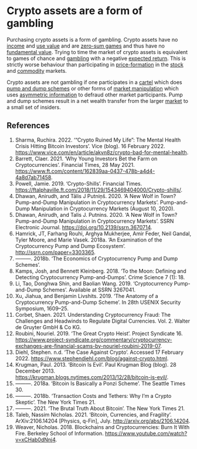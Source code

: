 # Crypto assets are a form of gambling
Purchasing crypto assets is a form of gambling. Crypto assets have no [income](../concepts/income-cashflows.md) and [use value](../concepts/use-value.md) and are [zero-sum games](../concepts/zero-sum-game.md) and thus have no [fundamental value](../concepts/fundamental-value.md). Trying to time the market of crypto assets is equivalent to games of chance and [gambling](../concepts/gambling.md) with a negative [expected return](../concepts/expected-return.md). This is strictly worse behaviour than participating in [price-formation](../concepts/price-formation.md) in the [stock](../concepts/stock.md) and [commodity](../concepts/commodity.md) markets.

Crypto assets are not gambling if one participates in a [cartel](../concepts/cartel.md) which does [pump and dump schemes](../concepts/pump-and-dump.md)  or other forms of [market manipulation](../concepts/market-manipulation.md) which uses [asymmetric information](../concepts/asymmetric-information.md) to defraud other market participants. Pump and dump schemes result in a net wealth transfer from the larger [market](../concepts/market.md) to a small set of insiders.

## References
1. Sharma, Ruchira. 2022. ‘“Crypto Ruined My Life”: The Mental Health Crisis Hitting Bitcoin Investors’. Vice (blog). 16 February 2022. https://www.vice.com/en/article/akvn8z/crypto-bad-for-mental-health.
1. Barrett, Claer. 2021. ‘Why Young Investors Bet the Farm on Cryptocurrencies’. Financial Times, 28 May 2021. https://www.ft.com/content/162839aa-0437-478b-a4d4-4a8d7ab71458.
1. Powell, Jamie. 2019. ‘Crypto-Shills’. Financial Times. https://ftalphaville.ft.com/2018/11/29/1543469404000/Crypto-shills/.
1. Dhawan, Anirudh, and Tālis J Putniņš. 2020. ‘A New Wolf in Town? Pump-and-Dump Manipulation in Cryptocurrency Markets’. Pump-and-Dump Manipulation in Cryptocurrency Markets (August 10, 2020).
1. Dhawan, Anirudh, and Talis J. Putnins. 2020. ‘A New Wolf in Town? Pump-and-Dump Manipulation in Cryptocurrency Markets’. SSRN Electronic Journal. https://doi.org/10.2139/ssrn.3670714.
1. Hamrick, JT, Farhang Rouhi, Arghya Mukherjee, Amir Feder, Neil Gandal, Tyler Moore, and Marie Vasek. 2018a. ‘An Examination of the Cryptocurrency Pump and Dump Ecosystem’. http://ssrn.com/paper=3303365.
1. ———. 2018b. ‘The Economics of Cryptocurrency Pump and Dump Schemes’.
1. Kamps, Josh, and Bennett Kleinberg. 2018. ‘To the Moon: Defining and Detecting Cryptocurrency Pump-and-Dumps’. Crime Science 7 (1): 18.
1. Li, Tao, Donghwa Shin, and Baolian Wang. 2019. ‘Cryptocurrency Pump-and-Dump Schemes’. Available at SSRN 3267041.
1. Xu, Jiahua, and Benjamin Livshits. 2019. ‘The Anatomy of a Cryptocurrency Pump-and-Dump Scheme’. In 28th USENIX Security Symposium, 1609–25.
1. Corbet, Shaen. 2021. Understanding Cryptocurrency Fraud: The Challenges and Headwinds to Regulate Digital Currencies. Vol. 2. Walter de Gruyter GmbH & Co KG.
1. Roubini, Nouriel. 2019. ‘The Great Crypto Heist’. Project Syndicate 16. https://www.project-syndicate.org/commentary/cryptocurrency-exchanges-are-financial-scams-by-nouriel-roubini-2019-07.
1. Diehl, Stephen. n.d. ‘The Case Against Crypto’. Accessed 17 February 2022. https://www.stephendiehl.com/blog/against-crypto.html.
1. Krugman, Paul. 2013. ‘Bitcoin Is Evil’. Paul Krugman Blog (blog). 28 December 2013. https://krugman.blogs.nytimes.com/2013/12/28/bitcoin-is-evil/.
1. ———. 2018a. ‘Bitcoin Is Basically a Ponzi Scheme’. The Seattle Times 30.
1. ———. 2018b. ‘Transaction Costs and Tethers: Why I’m a Crypto Skeptic’. The New York Times 21.
1. ———. 2021. ‘The Brutal Truth About Bitcoin’. The New York Times 21.
1. Taleb, Nassim Nicholas. 2021. ‘Bitcoin, Currencies, and Fragility’. ArXiv:2106.14204 [Physics, q-Fin], July. http://arxiv.org/abs/2106.14204.
1. Weaver, Nicholas. 2018. Blockchains and Cryptocurrencies: Burn It With Fire. Berkeley School of Information. https://www.youtube.com/watch?v=xCHab0dNnj4.
